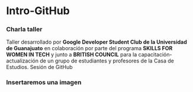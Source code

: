 
# Intro-GitHub

### Charla taller

Taller desarrollado por **Google Developer Student Club de la Universidad de Guanajuato** en colaboración por parte del programa **SKILLS FOR WOMEN IN TECH** y junto a **BRITISH COUNCIL** para la capacitación-actualización de un grupo de estudiantes y profesores de la Casa de Estudios.
 Sesión de GitHub

### Insertaremos una imagen